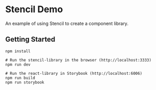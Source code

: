 # Stencil Demo

An example of using Stencil to create a component library.

## Getting Started

```shell
npm install

# Run the stencil-library in the browser (http://localhost:3333)
npm run dev

# Run the react-library in Storybook (http://localhost:6006)
npm run build
npm run storybook
```
